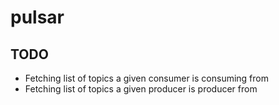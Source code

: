 # pulsar

## TODO

- Fetching list of topics a given consumer is consuming from
- Fetching list of topics a given producer is producer from
